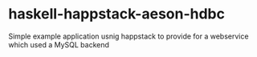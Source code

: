 haskell-happstack-aeson-hdbc
============================

Simple example application usnig happstack to provide for a webservice which used a MySQL backend
